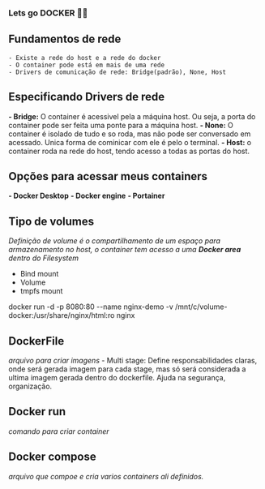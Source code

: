 ### Lets go DOCKER 🐋🐋

## Fundamentos de rede
    - Existe a rede do host e a rede do docker
    - O container pode está em mais de uma rede
    - Drivers de comunicação de rede: Bridge(padrão), None, Host
    

## Especificando Drivers de rede
  **- Bridge:** O container é acessivel pela a máquina host. Ou seja, a porta do container pode ser feita uma ponte para a máquina host.
  **- None:** O container é isolado de tudo e so roda, mas não pode ser conversado em acessado. Unica forma de cominicar com ele é pelo o terminal.
  **- Host:** o container roda na rede do host, tendo acesso a todas as portas do host.

## Opções para acessar meus containers
  **- Docker Desktop**
  **- Docker engine**
  **- Portainer**

## Tipo de volumes
*Definição de volume é o compartilhamento de um espaço para armazenamento no host, o container tem acesso a uma **Docker area** dentro do Filesystem*

  - Bind mount 
  - Volume
  - tmpfs mount

  docker run -d -p 8080:80 --name nginx-demo -v /mnt/c/volume-docker:/usr/share/nginx/html:ro nginx

## DockerFile
*arquivo para criar imagens*
    - Multi stage: Define responsabilidades claras, onde será gerada imagem para cada stage, mas só será considerada a ultima imagem gerada dentro do dockerfile. Ajuda na segurança, organização.

## Docker run
*comando para criar container*

## Docker compose
*arquivo que compoe e cria varios containers ali definidos.*